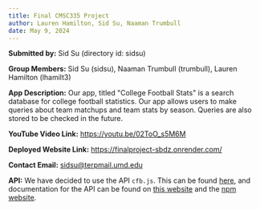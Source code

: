 ```yaml
---
title: Final CMSC335 Project
author: Lauren Hamilton, Sid Su, Naaman Trumbull
date: May 9, 2024
---
```


**Submitted by:** Sid Su (directory id: sidsu)

**Group Members:** Sid Su (sidsu), Naaman Trumbull (trumbull), Lauren Hamilton (lhamilt3)

**App Description:** 
Our app, titled "College Football Stats" is a search database for college football statistics. Our app allows 
users to make queries about team matchups and team stats by season. Queries are also stored to be checked in the future. 

**YouTube Video Link:** https://youtu.be/02ToO_s5M6M

**Deployed Website Link:** https://finalproject-sbdz.onrender.com/

**Contact Email:** sidsu@terpmail.umd.edu

**API:** We have decided to use the API `cfb.js`. This can be found [here](https://collegefootballdata.com/), and documentation for the API can be found on [this website](https://api.collegefootballdata.com/api/docs/?url=/api-docs.json) and the [npm website](https://www.npmjs.com/package/cfb.js?activeTab=readme).

